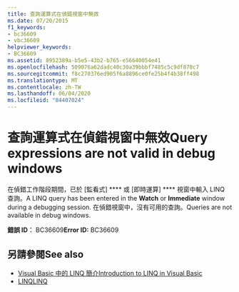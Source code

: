 ```yaml
---
title: 查詢運算式在偵錯視窗中無效
ms.date: 07/20/2015
f1_keywords:
- bc36609
- vbc36609
helpviewer_keywords:
- BC36609
ms.assetid: 8952389a-b5e5-43b2-b765-e56640054e41
ms.openlocfilehash: 509076a62dadc40c30a39bbbf7485c5c9df870c7
ms.sourcegitcommit: f8c270376ed905f6a8896ce0fe25b4f4b38ff498
ms.translationtype: MT
ms.contentlocale: zh-TW
ms.lasthandoff: 06/04/2020
ms.locfileid: "84407024"
---
```

# <a name="query-expressions-are-not-valid-in-debug-windows"></a><span data-ttu-id="337ab-102">查詢運算式在偵錯視窗中無效</span><span class="sxs-lookup"><span data-stu-id="337ab-102">Query expressions are not valid in debug windows</span></span>
<span data-ttu-id="337ab-103">在偵錯工作階段期間，已於 [監看式] \*\*\*\* 或 [即時運算] \*\*\*\* 視窗中輸入 LINQ 查詢。</span><span class="sxs-lookup"><span data-stu-id="337ab-103">A LINQ query has been entered in the **Watch** or **Immediate** window during a debugging session.</span></span> <span data-ttu-id="337ab-104">在偵錯視窗中，沒有可用的查詢。</span><span class="sxs-lookup"><span data-stu-id="337ab-104">Queries are not available in debug windows.</span></span>  
  
 <span data-ttu-id="337ab-105">**錯誤 ID︰** BC36609</span><span class="sxs-lookup"><span data-stu-id="337ab-105">**Error ID:** BC36609</span></span>  
  
## <a name="see-also"></a><span data-ttu-id="337ab-106">另請參閱</span><span class="sxs-lookup"><span data-stu-id="337ab-106">See also</span></span>

- [<span data-ttu-id="337ab-107">Visual Basic 中的 LINQ 簡介</span><span class="sxs-lookup"><span data-stu-id="337ab-107">Introduction to LINQ in Visual Basic</span></span>](../programming-guide/language-features/linq/introduction-to-linq.md)
- [<span data-ttu-id="337ab-108">LINQ</span><span class="sxs-lookup"><span data-stu-id="337ab-108">LINQ</span></span>](../programming-guide/language-features/linq/index.md)
